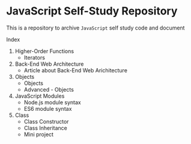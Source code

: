 # JavaScript Self-Study Repository
This is a repository to archive `JavaScript` self study code and document

Index
1. Higher-Order Functions 
    * Iterators
2. Back-End Web Architecture
    * Article about Back-End Web Arichitecture
3. Objects
    * Objects
    * Advanced - Objects
4. JavaScript Modules
   * Node.js module syntax
   * ES6 module syntax
5. Class
   * Class Constructor
   * Class Inheritance
   * Mini project
